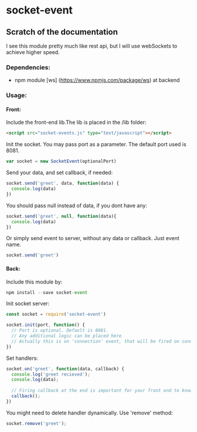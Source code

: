 # socket-event

## Scratch of the documentation

I see this module pretty much like rest api, but I will use webSockets to achieve higher speed.

### Dependencies: 

- npm module [ws] (https://www.npmjs.com/package/ws) at backend

### Usage:

#### Front:

Include the front-end lib.The lib is placed in the /lib folder:

``` html
<script src="socket-events.js" type="text/javascript"></script>
```

Init the socket. You may pass port as a parameter. The default port used is 8081.

``` javascript
var socket = new SocketEvent(optionalPort)
```

Send your data, and set callback, if needed:

``` javascript
socket.send('greet', data, function(data) {
  console.log(data)
})
```

You should pass null instead of data, if you dont have any:
``` javascript
socket.send('greet', null, function(data){
  console.log(data)
})
```

Or simply send event to server, without any data or callback. Just event name.
``` javascript
socket.send('greet')
```

#### Back:

Include this module by:

``` javascript
npm install --save socket-event
```

Init socket server:
``` javascript
const socket = require('socket-event')

socket.init(port, function() {
  // Port is optional. Default is 8081.
  // Any additional logic can be placed here
  // Actually this is on 'connection' event, that will be fired on connection with each socket
})
```

Set handlers:

``` javascript
socket.on('greet', function(data, callback) {
  console.log('greet recieved');
  console.log(data);
  
  // Firing callback at the end is important for your front end to know when to fire callback
  callback();
})
```

You might need to delete handler dynamically. Use 'remove' method:
``` javascript
socket.remove('greet');
```

